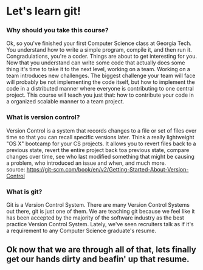 # Let's learn git!  

### Why should you take this course?
Ok, so you've finished your first Computer Science class at Georgia Tech. You understand how to write a simple program, compile it, and then run it. Congradulations, you're a coder. Things are about to get interesting for you. Now that you understand can write some code that actually does some thing it's time to take it to the next level, working on a team. Working on a team introduces new challenges. The biggest challenge your team will face will probably be not implementing the code itself, but how to implement the code in a distributed manner where everyone is contributing to one central project. This course will teach you just that: how to contribute your code in a organized scalable manner to a team project.

### What is version control?
Version Control is a system that records changes to a file or set of files over time so that you can recall specific versions later. Think a really lightweight "OS X" bootcamp for your CS projects. It allows you to revert files back to a previous state, revert the entire project back toa  previous state, compare changes over time, see who last modified something that might be causing a problem, who introduced an issue and when, and much more.   
source: https://git-scm.com/book/en/v2/Getting-Started-About-Version-Control

### What is git?
Git is a Version Control System. There are many Version Control Systems out there, git is just one of them. We are teaching git because we feel like it has been accepted by the majority of the software industry as the best practice Version Control System. Lately, we've seen recruiters talk as if it's a requirement to any Computer Science graduate's resume.

## Ok now that we are through all of that, lets finally get our hands dirty and beafin' up that resume.  

 
